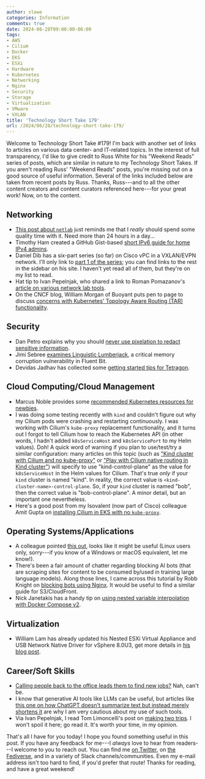 ```yaml
---
author: slowe
categories: Information
comments: true
date: 2024-06-28T09:00:00-06:00
tags:
- AWS
- Cilium
- Docker
- EKS
- ESXi
- Hardware
- Kubernetes
- Networking
- Nginx
- Security
- Storage
- Virtualization
- VMware
- VXLAN
title: 'Technology Short Take 179'
url: /2024/06/28/technology-short-take-179/
---
```


Welcome to Technology Short Take #179! I'm back with another set of links to articles on various data center- and IT-related topics. In the interest of full transparency, I'd like to give credit to Russ White for his "Weekend Reads" series of posts, which are similar in nature to my Technology Short Takes. If you aren't reading Russ' "Weekend Reads" posts, you're missing out on a good source of useful information. Several of the links included below are taken from recent posts by Russ. Thanks, Russ---and to all the other content creators and content curators referenced here---for your great work! Now, on to the content.<!--more-->

## Networking

* [This post about `netlab`][link-6] just reminds me that I _really_ should spend some quality time with it. Need more than 24 hours in a day...
* Timothy Ham created a GitHub Gist-based [short IPv6 guide for home IPv4 admins][link-8].
* Daniel Dib has a six-part series (so far) on Cisco vPC in a VXLAN/EVPN network. I'll only link to [part 1 of the series][link-15]; you can find links to the rest in the sidebar on his site. I haven't yet read all of them, but they're on my list to read.
* Hat tip to Ivan Pepelnjak, who shared a link to Roman Pomazanov's [article on various network lab tools][link-16].
* On the CNCF blog, William Morgan of Buoyant puts pen to page to discuss [concerns with Kubernetes' Topology Aware Routing (TAR) functionality][link-17].

## Security

* Dan Petro explains why you should [never use pixelation to redact sensitive information][link-2].
* Jimi Sebree [examines Linguistic Lumberjack][link-3], a critical memory corruption vulnerability in Fluent Bit.
* Devidas Jadhav has collected some [getting started tips for Tetragon][link-19].

## Cloud Computing/Cloud Management

* Marcus Noble provides some [recommended Kubernetes resources for newbies][link-7].
* I was doing some testing recently with `kind` and couldn't figure out why my Cilium pods were crashing and restarting continuously. I was working with Cilium's `kube-proxy` replacement functionality, and it turns out I forgot to tell Cilium how to reach the Kubernetes API (in other words, I hadn't added `k8sServiceHost` and `k8sServicePort` to my Helm values). Doh! A quick word of warning if you plan to use/test/try a similar configuration: many articles on this topic (such as ["Kind cluster with Cilium and no kube-proxy"][link-10] or ["Play with Cilium native routing in Kind cluster"][link-12]) will specify to use "kind-control-plane" as the value for `k8sServiceHost` in the Helm values for Cilium. That's true _only_ if your `kind` cluster is named "kind". In reality, the correct value is `<kind-cluster-name>-control-plane`. So, if your `kind` cluster is named "bob", then the correct value is "bob-control-plane". A minor detail, but an important one nevertheless.
* Here's a good post from my Isovalent (now part of Cisco) colleague Amit Gupta on [installing Cilium in EKS with no `kube-proxy`][link-18].

## Operating Systems/Applications

* A colleague pointed [this out][link-5], looks like it might be useful (Linux users only, sorry---if you know of a Windows or macOS equivalent, let me know!).
* There's been a fair amount of chatter regarding blocking AI bots (that are scraping sites for content to be consumed by/used in training large language models). Along those lines, I came across this tutorial by Robb Knight on [blocking bots using Nginx][link-9]. It would be useful to find a similar guide for S3/CloudFront.
* Nick Janetakis has a handy tip on [using nested variable interpolation with Docker Compose v2][link-13].

## Virtualization

* William Lam has already updated his Nested ESXi Virtual Appliance and USB Network Native Driver for vSphere 8.0U3, get more details in [his blog post][link-11].

## Career/Soft Skills

* [Calling people back to the office leads them to find new jobs?][link-1] Nah, can't be.
* I know that generative AI tools like LLMs can be useful, but articles like [this one on how ChatGPT doesn't summarize text but instead merely shortens it][link-4] are why I am very cautious about my use of such tools.
* Via Ivan Pepelnjak, I read Tom Limoncelli's post on [making two trips][link-14]. I won't spoil it here; go read it. It's worth your time, in my opinion.

That's all I have for you today! I hope you found something useful in this post. If you have any feedback for me---I _always_ love to hear from readers---I welcome to you to reach out. You can find me [on Twitter][link-99], on [the Fediverse][link-30], and in a variety of Slack channels/communities. Even my e-mail address isn't too hard to find, if you'd prefer that route! Thanks for reading, and have a great weekend!

[link-1]: https://www.theregister.com/2024/05/16/hr_say_biz_leaders_scared_rto
[link-2]: https://bishopfox.com/blog/unredacter-tool-never-pixelation
[link-3]: https://www.tenable.com/blog/linguistic-lumberjack-attacking-cloud-services-via-logging-endpoints-fluent-bit-cve-2024-4323
[link-4]: https://ea.rna.nl/2024/05/27/when-chatgpt-summarises-it-actually-does-nothing-of-the-kind/
[link-5]: https://slgobinath.github.io/SafeEyes/
[link-6]: https://blog.ipspace.net/2024/06/netlab-1-8-4-vrnetlab-cat8000.html
[link-7]: https://marcusnoble.co.uk/2024-06-24-my-recommended-kubernetes-resources-for-newbies/
[link-8]: https://gist.github.com/timothyham/dd003dbad5614b425a8325ec820fd785
[link-9]: https://rknight.me/blog/blocking-bots-with-nginx/
[link-10]: https://medium.com/@charled.breteche/kind-cluster-with-cilium-and-no-kube-proxy-c6f4d84b5a9d
[link-11]: https://williamlam.com/2024/06/nested-esxi-virtual-appliance-usb-network-native-driver-for-esxi-for-vsphere-8-0-update-3.html
[link-12]: https://medium.com/@nahelou.j/play-with-cilium-native-routing-in-kind-cluster-5a9e586a81ca
[link-13]: https://nickjanetakis.com/blog/docker-tip-98-nested-variable-interpolation-with-docker-compose-v2
[link-14]: https://queue.acm.org/detail.cfm?id=3664275
[link-15]: https://lostintransit.se/2024/04/29/cisco-vpc-in-vxlan-evpn-network-part-1-anycast-vtep/
[link-16]: https://www.linkedin.com/pulse/lets-iac-some-network-labs-roman-pomazanov-tu1pe/
[link-17]: https://www.cncf.io/blog/2024/06/17/the-trouble-with-topology-aware-routing-sacrificing-reliability-in-the-name-of-cost-savings/
[link-18]: https://medium.com/@amitmavgupta/cilium-installing-cilium-in-eks-with-no-kube-proxy-86f54a56c360
[link-19]: https://www.linkedin.com/pulse/magical-ability-peek-inside-running-kubernetes-cluster-devidas-jadhav-t4eyf/
[link-30]: https://fosstodon.org/@scottslowe
[link-99]: https://twitter.com/scott_lowe
